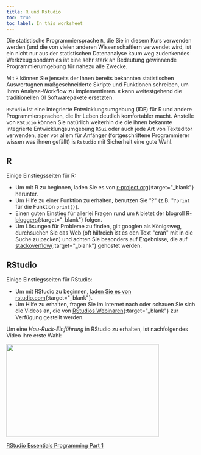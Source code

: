 ```yaml
---
title: R und Rstudio
toc: true
toc_label: In this worksheet
---
```


Die statistische Programmiersprache `R`, die Sie in diesem Kurs verwenden werden (und die von vielen anderen Wissenschaftlern verwendet wird, ist ein nicht nur aus der statistischen Datenanalyse kaum weg zudenkendes Werkzeug sondern es ist eine sehr stark an Bedeutung gewinnende Programmierumgebung für nahezu alle Zwecke. <!--more-->

Mit `R` können Sie jenseits der Ihnen bereits bekannten statistischen Auswertugnen maßgeschneiderte Skripte und Funktionen schreiben, um Ihren Analyse-Workflow zu implementieren. `R` kann weitestgehend die traditionellen GI Softwarepakete ersetzten.


`RStudio` ist eine integrierte Entwicklungsumgebung (IDE) für R und andere Programmiersprachen, die Ihr Leben deutlich komfortabler macht. Anstelle von `RStudio` können Sie natürlich weiterhin die die ihnen bekannte integrierte Entwicklungsumgebung `RGui` oder auch jede Art von Texteditor verwenden, aber vor allem für Anfänger (fortgeschrittene Programmierer wissen was ihnen gefällt) is `Rstudio` mit Sicherheit eine gute Wahl.

## R
Einige Einstiegsseiten für R:
  * Um mit R zu beginnen, laden Sie es von [r-project.org](https://www.r-project.org/){:target="_blank"} herunter.
  * Um Hilfe zu einer Funktion zu erhalten, benutzen Sie "?" (z.B. "`?print` für die Funktion `print()`).
  * Einen guten Einstieg für allerlei Fragen rund um `R` bietet der blogroll  [R-bloggers](https://www.r-bloggers.com/){:target="_blank"} folgen.
  * Um Lösungen für Probleme zu finden, gilt googlen als Königsweg, durchsuchen Sie das  Web (oft hilfreich ist es den Text "cran" mit in die Suche zu packen) und achten Sie besonders auf Ergebnisse, die auf [stackoverflow](https://stackoverflow.com){:target="_blank"} gehostet werden.
  

## RStudio
Einige Einstiegsseiten für RStudio:
  * Um mit RStudio zu beginnen, [laden Sie es von rstudio.com](https://www.rstudio.com/){:target="_blank"}.
  * Um Hilfe zu erhalten, fragen Sie im Internet nach oder schauen Sie sich die Videos an, die von [RStudios Webinaren](https://resources.rstudio.com/webinars){:target="_blank"} zur Verfügung gestellt werden.

Um eine *Hau-Ruck-Einführung* in RStudio zu erhalten, ist nachfolgendes  Video ihre erste Wahl:

<p><a href="https://resources.rstudio.com/wistia-rstudio-essentials-2/rstudioessentialsprogrammingpart1-2?wvideo=k8kz4e0p2v"><img src="https://embedwistia-a.akamaihd.net/deliveries/85f90f89c20cf329c8e6091508fe44c045e70167.jpg?image_play_button_size=2x&amp;image_crop_resized=960x585&amp;image_play_button=1&amp;image_play_button_color=4287c7e0" width="400" height="243.75" style="width: 400px; height: 243.75px;"></a></p><p><a href="https://resources.rstudio.com/wistia-rstudio-essentials-2/rstudioessentialsprogrammingpart1-2?wvideo=k8kz4e0p2v">RStudio Essentials Programming Part 1</a></p>

